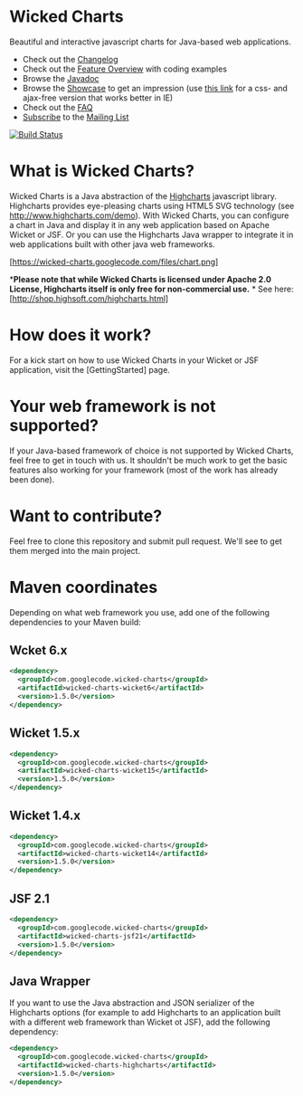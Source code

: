 Wicked Charts
=============
Beautiful and interactive javascript charts for Java-based web applications.

 * Check out the [Changelog](https://github.com/thombergs/wicked-charts/wiki/Changelog)
 * Check out the [Feature Overview](https://github.com/thombergs/wicked-charts/wiki/Feature-Overview) with coding examples
 * Browse the [Javadoc](http://thombergs.github.io/wicked-charts/apidocs)
 * Browse the [Showcase](http://wicked-charts.org/wicked-charts-showcase-wicket6) to get an impression (use [this link](http://wicked-charts.org/wicked-charts-showcase-wicket6/simple) for a css- and ajax-free version that works better in IE)
 * Check out the [FAQ](https://github.com/thombergs/wicked-charts/wiki/FAQ)
 * [Subscribe](http://wicked-charts.2319560.n4.nabble.com/template/NamlServlet.jtp?macro=subscribe&node=1) to the [Mailing List](http://wicked-charts.2319560.n4.nabble.com/)

[![Build Status](https://travis-ci.org/thombergs/wicked-charts.png?branch=master)](https://travis-ci.org/thombergs/wicked-charts)

What is Wicked Charts?
======================
Wicked Charts is a Java abstraction of the [Highcharts](http://www.highcharts.com") javascript library. Highcharts provides eye-pleasing charts using HTML5 SVG technology (see http://www.highcharts.com/demo). With Wicked Charts, you can configure a chart in Java and display it in any web application based on Apache Wicket or JSF. Or you can use the Highcharts Java wrapper to integrate it in web applications built with other java web frameworks.

[https://wicked-charts.googlecode.com/files/chart.png]

***Please note that while Wicked Charts is licensed under Apache 2.0 License, Highcharts itself is only free for non-commercial use.** *
See here: [http://shop.highsoft.com/highcharts.html]

How does it work?
=================
For a kick start on how to use Wicked Charts in your Wicket or JSF application, visit the [GettingStarted] page.

Your web framework is not supported?
================================
If your Java-based framework of choice is not supported by Wicked Charts, feel free to get in touch with us. It shouldn't be much work to get the basic features also working for your framework (most of the work has already been done).

Want to contribute?
===================
Feel free to clone this repository and submit pull request. We'll see to get them merged into the main project.

Maven coordinates
=================
Depending on what web framework you use, add one of the following dependencies to your Maven build:

Wcket 6.x
---------
```xml
<dependency>
  <groupId>com.googlecode.wicked-charts</groupId>
  <artifactId>wicked-charts-wicket6</artifactId>
  <version>1.5.0</version>
</dependency>
```
Wicket 1.5.x
---------
```xml
<dependency>
  <groupId>com.googlecode.wicked-charts</groupId>
  <artifactId>wicked-charts-wicket15</artifactId>
  <version>1.5.0</version>
</dependency>
```
Wicket 1.4.x
---------
```xml
<dependency>
  <groupId>com.googlecode.wicked-charts</groupId>
  <artifactId>wicked-charts-wicket14</artifactId>
  <version>1.5.0</version>
</dependency>
```
JSF 2.1
---------
```xml
<dependency>
  <groupId>com.googlecode.wicked-charts</groupId>
  <artifactId>wicked-charts-jsf21</artifactId>
  <version>1.5.0</version>
</dependency>
```

Java Wrapper
------------
If you want to use the Java abstraction and JSON serializer of the Highcharts options (for example to add Highcharts to an application built with a different web framework than Wicket ot JSF), add the following dependency:
```xml
<dependency>
  <groupId>com.googlecode.wicked-charts</groupId>
  <artifactId>wicked-charts-highcharts</artifactId>
  <version>1.5.0</version>
</dependency>
```
